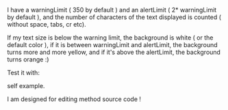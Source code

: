 I have a warningLimit ( 350 by default ) and an alertLimit ( 2* warningLimit by default ), and the number of characters of the text displayed is counted ( without space, tabs, cr etc).

If my text size is below the warning limit, the background is white ( or the default color ), if it is between warningLimit and alertLimit, the background turns more and more yellow, and if it's above the alertLimit, the background turns orange :)

Test it with: 

self example.

I am designed for editing method source code !